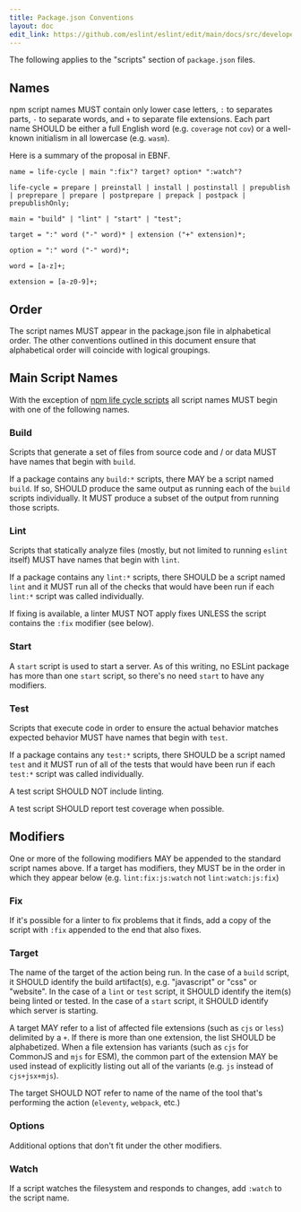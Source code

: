 ```yaml
---
title: Package.json Conventions
layout: doc
edit_link: https://github.com/eslint/eslint/edit/main/docs/src/developer-guide/package-json-conventions.md
---
```


The following applies to the "scripts" section of `package.json` files.

## Names

npm script names MUST contain only lower case letters, `:` to separates parts, `-` to separate words, and `+` to separate file extensions. Each part name SHOULD be either a full English word (e.g. `coverage` not `cov`) or a well-known initialism in all lowercase (e.g. `wasm`).

Here is a summary of the proposal in EBNF.

```ebnf
name = life-cycle | main ":fix"? target? option* ":watch"?

life-cycle = prepare | preinstall | install | postinstall | prepublish | preprepare | prepare | postprepare | prepack | postpack | prepublishOnly;

main = "build" | "lint" | "start" | "test";

target = ":" word ("-" word)* | extension ("+" extension)*;

option = ":" word ("-" word)*;

word = [a-z]+;

extension = [a-z0-9]+;
```

## Order

The script names MUST appear in the package.json file in alphabetical order. The other conventions outlined in this document ensure that alphabetical order will coincide with logical groupings.

## Main Script Names

With the exception of [npm life cycle scripts](https://docs.npmjs.com/cli/v8/using-npm/scripts#life-cycle-scripts) all script names MUST begin with one of the following names.

### Build

Scripts that generate a set of files from source code and / or data MUST have names that begin with `build`.

If a package contains any `build:*` scripts, there MAY be a script named `build`. If so, SHOULD produce the same output as running each of the `build` scripts individually. It MUST produce a subset of the output from running those scripts.

### Lint

Scripts that statically analyze files (mostly, but not limited to running `eslint` itself) MUST have names that begin with `lint`.

If a package contains any `lint:*` scripts, there SHOULD be a script named `lint` and it MUST run all of the checks that would have been run if each `lint:*` script was called individually.

If fixing is available, a linter MUST NOT apply fixes UNLESS the script contains the `:fix` modifier (see below).

### Start

A `start` script is used to start a server. As of this writing, no ESLint package has more than one `start` script, so there's no need `start` to have any modifiers.

### Test

Scripts that execute code in order to ensure the actual behavior matches expected behavior MUST have names that begin with `test`.

If a package contains any `test:*` scripts, there SHOULD be a script named `test` and it MUST run of all of the tests that would have been run if each `test:*` script was called individually.

A test script SHOULD NOT include linting.

A test script SHOULD report test coverage when possible.

## Modifiers

One or more of the following modifiers MAY be appended to the standard script names above. If a target has modifiers, they MUST be in the order in which they appear below (e.g. `lint:fix:js:watch` not `lint:watch:js:fix`)

### Fix

If it's possible for a linter to fix problems that it finds, add a copy of the script with `:fix` appended to the end that also fixes.

### Target

The name of the target of the action being run. In the case of a `build` script, it SHOULD identify the build artifact(s), e.g. "javascript" or "css" or "website". In the case of a `lint` or `test` script, it SHOULD identify the item(s) being linted or tested. In the case of a `start` script, it SHOULD identify which server is starting.

A target MAY refer to a list of affected file extensions (such as `cjs` or `less`) delimited by a `+`. If there is more than one extension, the list SHOULD be alphabetized. When a file extension has variants (such as `cjs` for CommonJS and `mjs` for ESM), the common part of the extension MAY be used instead of explicitly listing out all of the variants (e.g. `js` instead of `cjs+jsx+mjs`).

The target SHOULD NOT refer to name of the name of the tool that's performing the action (`eleventy`, `webpack`, etc.)

### Options

Additional options that don't fit under the other modifiers.

### Watch

If a script watches the filesystem and responds to changes, add `:watch` to the script name.
